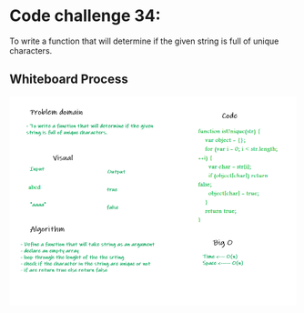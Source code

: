 # Code challenge 34:

To write a function that will determine if the given string is full of unique characters.

## Whiteboard Process
<!-- Embedded whiteboard image -->
![image](assets/unique.png)


